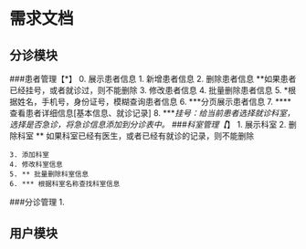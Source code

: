 # 需求文档
## 分诊模块
###患者管理【*】
	0. 展示患者信息
	1. 新增患者信息
	2. 删除患者信息
		**如果患者已经挂号，或者就诊过，则不能删除
	3. 修改患者信息
	4. 批量删除患者信息
	5. *根据姓名，手机号，身份证号，模糊查询患者信息
	6. ***分页展示患者信息
	7. ****查看患者详细信息[基本信息、就诊记录]
	8. ****挂号：给当前患者选择就诊科室，选择是否急诊，将急诊信息添加到分诊表中。
###科室管理【*】
	1. 展示科室
	2. 删除科室
		** 如果科室已经有医生，或者已经有就诊的记录，则不能删除
		
	3. 添加科室
	4. 修改科室信息
	5. ** 批量删除科室信息
	6. *** 根据科室名称查找科室信息
	
	
###分诊管理
	1. 
## 用户模块
